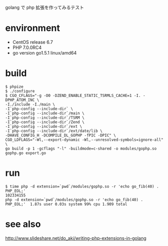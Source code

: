 golang で php 拡張を作ってみるテスト

# environment
* CentOS release 6.7
* PHP 7.0.0RC4
* go version go1.5.1 linux/amd64

# build

```
$ phpize
$ ./configure
$ CGO_CFLAGS="-g -O0 -DZEND_ENABLE_STATIC_TSRMLS_CACHE=1 -I. -DPHP_ATOM_INC \
-I./include -I./main \
-I`php-config --include-dir` \
-I`php-config --include-dir`/main \
-I`php-config --include-dir`/TSRM \
-I`php-config --include-dir`/Zend \
-I`php-config --include-dir`/ext \
-I`php-config --include-dir`/ext/date/lib \
-DHAVE_CONFIG_H -DCOMPILE_DL_GOPHP -fPIC -DPIC" \
CGO_LDFLAGS="-Wl,--export-dynamic -Wl,--unresolved-symbols=ignore-all" \
go build -p 1 -gcflags "-l" -buildmode=c-shared -o modules/gophp.so gophp.go export.go

```

# run

```
$ time php -d extension=`pwd`/modules/gophp.so -r 'echo go_fib(40) . PHP_EOL;'
102334155
php -d extension=`pwd`/modules/gophp.so -r 'echo go_fib(40) . PHP_EOL;'  1.87s user 0.03s system 99% cpu 1.909 total

```

# see also
http://www.slideshare.net/do_aki/writing-php-extensions-in-golang
